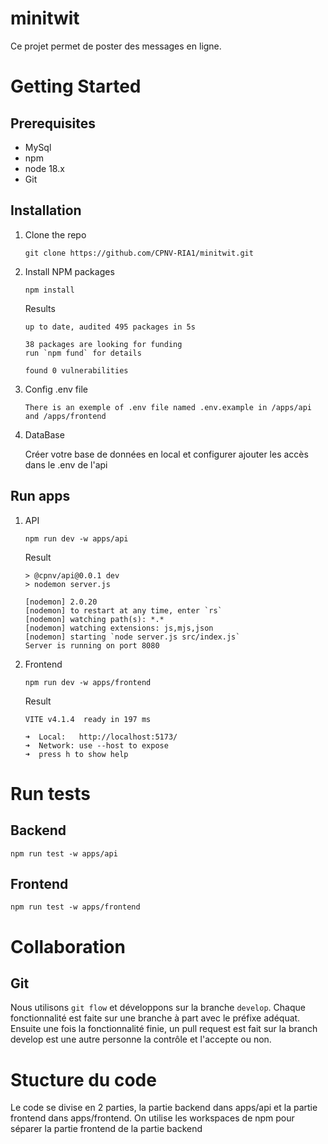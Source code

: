 # minitwit

Ce projet permet de poster des messages en ligne.

# Getting Started

## Prerequisites

* MySql
* npm
* node 18.x
* Git

## Installation

1. Clone the repo
   ```
   git clone https://github.com/CPNV-RIA1/minitwit.git
   ```

2. Install NPM packages
   ```
   npm install
   ```
   Results
   ```
   up to date, audited 495 packages in 5s

   38 packages are looking for funding
   run `npm fund` for details

   found 0 vulnerabilities
   ```


3. Config .env file
   ```
   There is an exemple of .env file named .env.example in /apps/api and /apps/frontend
   ```

4. DataBase

   Créer votre base de données en local et configurer ajouter les accès dans le .env de l'api

## Run apps

1. API
   ```
   npm run dev -w apps/api
   ```
   Result
   ```
   > @cpnv/api@0.0.1 dev
   > nodemon server.js

   [nodemon] 2.0.20
   [nodemon] to restart at any time, enter `rs`
   [nodemon] watching path(s): *.*
   [nodemon] watching extensions: js,mjs,json
   [nodemon] starting `node server.js src/index.js`
   Server is running on port 8080
   ```

2. Frontend
   ```
   npm run dev -w apps/frontend
   ```
   Result
   ```
   VITE v4.1.4  ready in 197 ms

   ➜  Local:   http://localhost:5173/
   ➜  Network: use --host to expose
   ➜  press h to show help
   ```

# Run tests

## Backend
```
npm run test -w apps/api
```

## Frontend
```
npm run test -w apps/frontend
```

# Collaboration

## Git

Nous utilisons ```git flow``` et développons sur la branche ```develop```. Chaque fonctionnalité est faite sur une branche à part avec le préfixe adéquat. Ensuite une fois la fonctionnalité finie, un pull request est fait sur la branch develop est une autre personne la contrôle et l'accepte ou non.

# Stucture du code

Le code se divise en 2 parties, la partie backend dans apps/api et la partie frontend dans apps/frontend. On utilise les workspaces de npm pour séparer la partie frontend de la partie backend